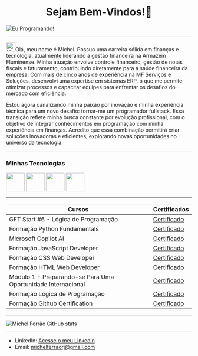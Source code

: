 <center><h1> Sejam Bem-Vindos!👋 </h1></center>

![Eu Programando!](https://i.pinimg.com/originals/21/11/61/21116158daaeb1459b4ec0758505e1ad.gif)

-----

<img src="https://raw.githubusercontent.com/Tarikul-Islam-Anik/Animated-Fluent-Emojis/master/Emojis/Hand%20gestures/Hand%20with%20Fingers%20Splayed%20Light%20Skin%20Tone.png" alt="Hand with Fingers Splayed Light Skin Tone" width="25" height="25" style="max-width: 100%;">Olá, meu nome é Michel. Possuo uma carreira sólida em finanças e tecnologia, atualmente liderando a gestão financeira na Armazém Fluminense. Minha atuação envolve controle financeiro, gestão de notas fiscais e faturamento, contribuindo diretamente para a saúde financeira da empresa. Com mais de cinco anos de experiência na MF Serviços e Soluções, desenvolvi uma expertise em sistemas ERP, o que me permite otimizar processos e capacitar equipes para enfrentar os desafios do mercado com eficiência.

Estou agora canalizando minha paixão por inovação e minha experiência técnica para um novo desafio: tornar-me um programador fullstack. Essa transição reflete minha busca constante por evolução profissional, com o objetivo de integrar conhecimentos em programação com minha experiência em finanças. Acredito que essa combinação permitirá criar soluções inovadoras e eficientes, explorando novas oportunidades no universo da tecnologia.


-----

### Minhas Tecnologias

<img src="https://cdn.jsdelivr.net/gh/devicons/devicon@latest/icons/html5/html5-original-wordmark.svg" width="50px"> <img src="https://cdn.jsdelivr.net/gh/devicons/devicon@latest/icons/css3/css3-original-wordmark.svg" width="50px"> <img src="https://cdn.jsdelivr.net/gh/devicons/devicon@latest/icons/javascript/javascript-original.svg" width="50px">
<img src="https://cdn.jsdelivr.net/gh/devicons/devicon@latest/icons/python/python-original-wordmark.svg" width="50px"/>
          

-----

| Cursos | Certificados |
|------- | ------------ |
| GFT Start #6 - Lógica de Programação |  [Certificado](https://hermes.dio.me/certificates/UJ3YVIMF.pdf)
| Formação Python Fundamentals |  [Certificado](https://hermes.dio.me/certificates/U1S6QO6F.pdf)
| Microsoft Copilot AI |  [Certificado](https://hermes.dio.me/certificates/PFH8QWQJ.pdf)
| Formação JavaScript Developer |  [Certificado](https://hermes.dio.me/certificates/3J0SENMD.pdf)
| Formação CSS Web Developer |  [Certificado](https://hermes.dio.me/certificates/4ATARGXO.pdf)
| Formação HTML Web Developer |  [Certificado](https://hermes.dio.me/certificates/R3MGDNBV.pdf)
| Módulo 1 - Preparando-se Para Uma Oportunidade Internacional |  [Certificado](https://hermes.dio.me/certificates/IZH8WIGJ.pdf)
| Formação Lógica de Programação |  [Certificado](https://hermes.dio.me/certificates/90NYUCOJ.pdf)
| Formação Github Certification |  [Certificado](https://hermes.dio.me/certificates/PD2SONNH.pdf)

-----
![Michel Ferrão GitHub stats](https://github-readme-stats.vercel.app/api?username=michelferrao&show_icons=true&theme=dark)

-----

- LinkedIn: [Acesse o meu Linkedin](https://www.linkedin.com/in/michel-de-carvalho-ferr%C3%A3o-silva-a79935a2/)
- Email: [michelferraorj@gmail.com](mailto:michelferraorj@gmail.com)
